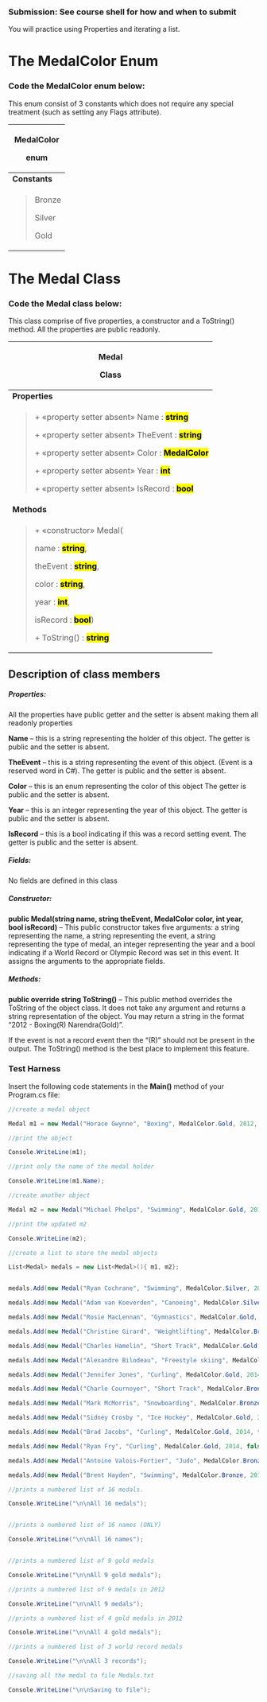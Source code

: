 ### Submission: See course shell for how and when to submit

You will practice using Properties and iterating a list.

# The MedalColor Enum

### Code the MedalColor enum below:

This enum consist of 3 constants which does not require any special
treatment (such as setting any Flags attribute).

<table>
<colgroup>
<col style="width: 100%" />
</colgroup>
<thead>
<tr class="header">
<th><p><strong>MedalColor</strong></p>
<p>enum</p></th>
</tr>
</thead>
<tbody>
<tr class="odd">
<td><strong>Constants</strong></td>
</tr>
<tr class="even">
<td><blockquote>
<p>Bronze</p>
<p>Silver</p>
<p>Gold</p>
</blockquote></td>
</tr>
</tbody>
</table>

# The Medal Class

### Code the Medal class below:

This class comprise of five properties, a constructor and a ToString()
method. All the properties are public readonly.

<table>
<colgroup>
<col style="width: 100%" />
</colgroup>
<thead>
<tr class="header">
<th><p><strong>Medal</strong></p>
<p>Class</p></th>
</tr>
</thead>
<tbody>
<tr class="odd">
<td><strong>Properties</strong></td>
</tr>
<tr class="even">
<td><blockquote>
<p>+ «property setter absent» Name :
<strong><mark>string</mark></strong></p>
<p>+ «property setter absent» TheEvent :
<strong><mark>string</mark></strong></p>
<p>+ «property setter absent» Color :
<strong><mark>MedalColor</mark></strong></p>
<p>+ «property setter absent» Year :
<strong><mark>int</mark></strong></p>
<p>+ «property setter absent» IsRecord :
<strong><mark>bool</mark></strong></p>
</blockquote></td>
</tr>
<tr class="odd">
<td><strong>Methods</strong></td>
</tr>
<tr class="even">
<td><blockquote>
<p>+ «constructor» Medal(</p>
<p>name : <strong><mark>string</mark></strong>,</p>
<p>theEvent : <strong><mark>string</mark></strong>,</p>
<p>color : <strong><mark>string</mark></strong>,</p>
<p>year : <strong><mark>int</mark></strong>,</p>
<p>isRecord : <strong><mark>bool</mark></strong>)</p>
<p>+ ToString() : <strong><mark>string</mark></strong></p>
</blockquote></td>
</tr>
</tbody>
</table>

## Description of class members

##### Properties:

All the properties have public getter and the setter is absent making
them all readonly properties

**Name** – this is a string representing the holder of this object. The
getter is public and the setter is absent.

**TheEvent** – this is a string representing the event of this object.
(Event is a reserved word in C#). The getter is public and the setter is
absent.

**Color** – this is an enum representing the color of this object The
getter is public and the setter is absent.

**Year** – this is an integer representing the year of this object. The
getter is public and the setter is absent.

**IsRecord** – this is a bool indicating if this was a record setting
event. The getter is public and the setter is absent.

##### Fields:

No fields are defined in this class

##### Constructor:

**<span class="mark">public</span> Medal(string name, string theEvent,
<span class="mark">MedalColor</span> color, int year, bool isRecord)** –
This public constructor takes five arguments: a string representing the
name, a string representing the event, a string representing the type of
medal, an integer representing the year and a bool indicating if a World
Record or Olympic Record was set in this event. It assigns the arguments
to the appropriate fields.

##### Methods:

**<span class="mark">public override string</span> ToString()** – This
public method overrides the ToString of the object class. It does not
take any argument and returns a string representation of the object. You
may return a string in the format “2012 - Boxing(R) Narendra(Gold)”.

If the event is not a record event then the “(R)” should not be present
in the output. The ToString() method is the best place to implement this
feature.

### Test Harness

Insert the following code statements in the **Main()** method of your
Program.cs file:

``` cs
//create a medal object

Medal m1 = new Medal("Horace Gwynne", "Boxing", MedalColor.Gold, 2012, true);

//print the object

Console.WriteLine(m1);

//print only the name of the medal holder

Console.WriteLine(m1.Name);

//create another object

Medal m2 = new Medal("Michael Phelps", "Swimming", MedalColor.Gold, 2012, false);

//print the updated m2

Console.WriteLine(m2);

//create a list to store the medal objects

List<Medal> medals = new List<Medal>(){ m1, m2};


medals.Add(new Medal("Ryan Cochrane", "Swimming", MedalColor.Silver, 2012, false));

medals.Add(new Medal("Adam van Koeverden", "Canoeing", MedalColor.Silver, 2012, false));

medals.Add(new Medal("Rosie MacLennan", "Gymnastics", MedalColor.Gold, 2012, false));

medals.Add(new Medal("Christine Girard", "Weightlifting", MedalColor.Bronze, 2012, false));

medals.Add(new Medal("Charles Hamelin", "Short Track", MedalColor.Gold, 2014, true));

medals.Add(new Medal("Alexandre Bilodeau", "Freestyle skiing", MedalColor.Gold, 2012, true));

medals.Add(new Medal("Jennifer Jones", "Curling", MedalColor.Gold, 2014, false));

medals.Add(new Medal("Charle Cournoyer", "Short Track", MedalColor.Bronze, 2014, false));

medals.Add(new Medal("Mark McMorris", "Snowboarding", MedalColor.Bronze, 2014, false));

medals.Add(new Medal("Sidney Crosby ", "Ice Hockey", MedalColor.Gold, 2014, false));

medals.Add(new Medal("Brad Jacobs", "Curling", MedalColor.Gold, 2014, false));

medals.Add(new Medal("Ryan Fry", "Curling", MedalColor.Gold, 2014, false));

medals.Add(new Medal("Antoine Valois-Fortier", "Judo", MedalColor.Bronze, 2012, false));

medals.Add(new Medal("Brent Hayden", "Swimming", MedalColor.Bronze, 2012, false));

//prints a numbered list of 16 medals.

Console.WriteLine("\n\nAll 16 medals");


//prints a numbered list of 16 names (ONLY)

Console.WriteLine("\n\nAll 16 names");


//prints a numbered list of 9 gold medals

Console.WriteLine("\n\nAll 9 gold medals");

//prints a numbered list of 9 medals in 2012

Console.WriteLine("\n\nAll 9 medals");

//prints a numbered list of 4 gold medals in 2012

Console.WriteLine("\n\nAll 4 gold medals");

//prints a numbered list of 3 world record medals

Console.WriteLine("\n\nAll 3 records");

//saving all the medal to file Medals.txt

Console.WriteLine("\n\nSaving to file");
```